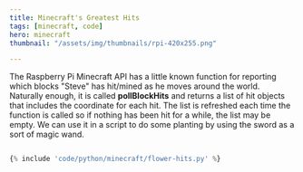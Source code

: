 ```yaml
---
title: Minecraft's Greatest Hits
tags: [minecraft, code]
hero: minecraft
thumbnail: "/assets/img/thumbnails/rpi-420x255.png"

---
```


The Raspberry Pi Minecraft API has a little known function for reporting which blocks "Steve" has hit/mined
as he moves around the world. Naturally enough, it is called **pollBlockHits** and returns a list of hit objects
that includes the coordinate for each hit. The list is refreshed each time the function is called so if nothing
has been hit for a while, the list may be empty. We can use it in a script to do some planting by using the sword
as a sort of magic wand.

```python

{% include 'code/python/minecraft/flower-hits.py' %}

```
